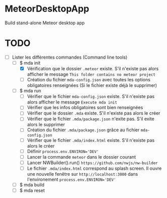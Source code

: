 # MeteorDesktopApp
Build stand-alone Meteor desktop app

# TODO
- [ ] Lister les différentes commandes (Command line tools)
  - [ ] $ mda init
    - [X] Vérification que le dossier ``.meteor`` existe. S'il n'existe pas alors afficher le message ``This folder contains no meteor project``
    - [ ] Création du fichier ``mda-config.json`` avec toutes les options obligatoires renseignées (Si le fichier existe déjà le supprimer)
  - [ ] $ mda run
    - [ ] Vérifier que le fichier ``mda-config.json`` existe. S'il n'existe pas alors afficher le message ``Execute mda init``
    - [ ] Vérifier que les infos obligatoires sont bien renseignées
    - [ ] Vérifier que le dossier ``.mda`` existe. S'il n'existe pas alors le créer
    - [ ] Vérifier que le fichier ``.mda/package.json`` n'exite pas. S'il exite alors le supprimer
    - [ ] Création du fichier ``.mda/package.json`` grâce au fichier ``mda-config.json``
    - [ ] Vérifier que le fichier ``.mda/index.html`` existe. S'il n'existe pas alors le créer
    - [ ] Définir ``process.env.ENVIRON='DEV'``
    - [ ] Lancer la commande ``meteor`` dans le dossier courant
    - [ ] Lancer NWBuilder().run() ``https://github.com/nwjs/nw-builder``
    - [ ] Le fichier ``.mda/index.html`` correspond au splash screen. Il ouvre une nouvelle fenêtre sur ``http://localhost:3000`` dans l'environement ``process.env.ENVIRON='DEV'``
  - [ ] $ mda build
  - [ ] $ mda reset
